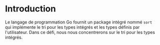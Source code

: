 # Introduction

Le langage de programmation Go fournit un package intégré nommé `sort` qui implémente le tri pour les types intégrés et les types définis par l'utilisateur. Dans ce défi, nous nous concentrerons sur le tri pour les types intégrés.
